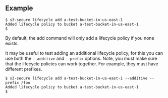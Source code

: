 ## Example

    $ s3-secure lifecycle add a-test-bucket-in-us-east-1
    Added lifecycle policy to bucket a-test-bucket-in-us-east-1
    $

By default, the add command will only add a lifecycle policy if you none exists.

It may be useful to test adding an additional lifecycle policy, for this you can use both the `--additive` and `--prefix` options. Note, you must make sure that the lifecycle policies can work together. For example, they must have different prefixes.

    $ s3-secure lifecycle add a-test-bucket-in-us-east-1 --additive --prefix /foo
    Added lifecycle policy to bucket a-test-bucket-in-us-east-1
    $